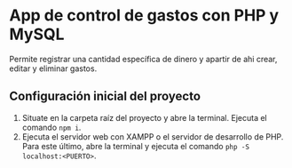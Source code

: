 # App de control de gastos con PHP y MySQL

Permite registrar una cantidad específica de dinero y apartir de ahi crear, editar y eliminar gastos.

## Configuración inicial del proyecto

1. Situate en la carpeta raíz del proyecto y abre la terminal. Ejecuta el comando `npm i`.
2. Ejecuta el servidor web con XAMPP o el servidor de desarrollo de PHP. Para este último, abre la terminal y ejecuta el comando `php -S localhost:<PUERTO>`.